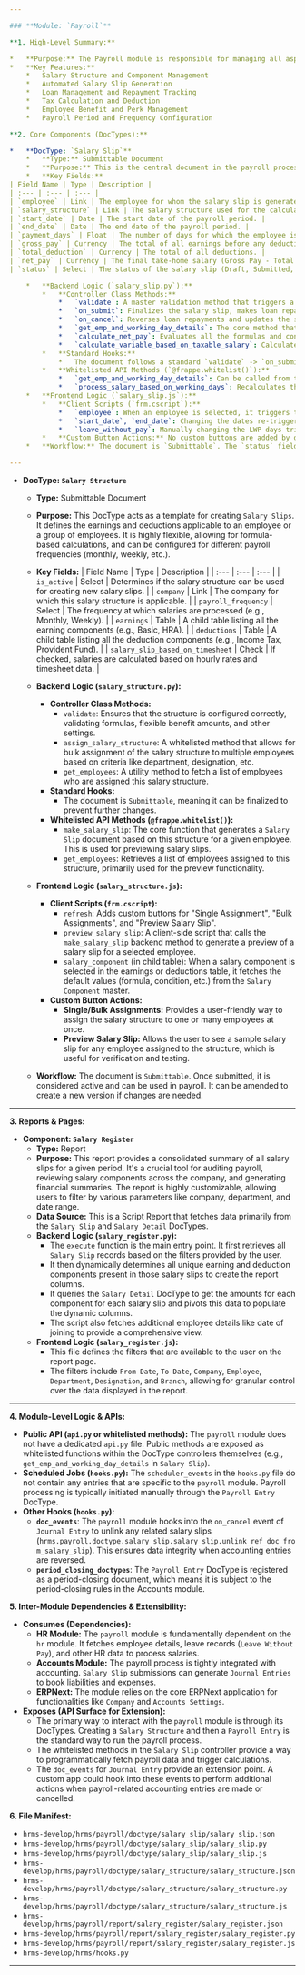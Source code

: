 ```yaml
---

### **Module: `Payroll`**

**1. High-Level Summary:**

*   **Purpose:** The Payroll module is responsible for managing all aspects of employee compensation. It automates the process of calculating salaries, handling deductions, and processing payments. It integrates tightly with the HR module to fetch employee details, leave information, and expense claims, ensuring accurate and timely payroll processing.
*   **Key Features:**
    *   Salary Structure and Component Management
    *   Automated Salary Slip Generation
    *   Loan Management and Repayment Tracking
    *   Tax Calculation and Deduction
    *   Employee Benefit and Perk Management
    *   Payroll Period and Frequency Configuration

**2. Core Components (DocTypes):**

*   **DocType: `Salary Slip`**
    *   **Type:** Submittable Document
    *   **Purpose:** This is the central document in the payroll process. It represents an individual employee's salary calculation for a specific period. It details all earnings (basic, allowances) and deductions (taxes, loans), arriving at the final net pay. It can be generated individually or in bulk via a `Payroll Entry`.
    *   **Key Fields:**
| Field Name | Type | Description |
| :--- | :--- | :--- |
| `employee` | Link | The employee for whom the salary slip is generated. |
| `salary_structure` | Link | The salary structure used for the calculation. |
| `start_date` | Date | The start date of the payroll period. |
| `end_date` | Date | The end date of the payroll period. |
| `payment_days` | Float | The number of days for which the employee is being paid. |
| `gross_pay` | Currency | The total of all earnings before any deductions. |
| `total_deduction` | Currency | The total of all deductions. |
| `net_pay` | Currency | The final take-home salary (Gross Pay - Total Deduction). |
| `status` | Select | The status of the salary slip (Draft, Submitted, Cancelled, Withheld). |

    *   **Backend Logic (`salary_slip.py`):**
        *   **Controller Class Methods:**
            *   `validate`: A master validation method that triggers a cascade of other methods to fetch employee details, calculate working days, pull components from the salary structure, and compute the final net pay.
            *   `on_submit`: Finalizes the salary slip, makes loan repayment entries, and can trigger an email to the employee with their salary slip PDF.
            *   `on_cancel`: Reverses loan repayments and updates the status.
            *   `get_emp_and_working_day_details`: The core method that orchestrates fetching the salary structure, leave details, and calculating payment days based on attendance or leave records.
            *   `calculate_net_pay`: Evaluates all the formulas and conditions in the attached salary structure to compute the amounts for each earning and deduction component.
            *   `calculate_variable_based_on_taxable_salary`: Calculates income tax based on the employee's taxable earnings and the applicable tax slab.
        *   **Standard Hooks:**
            *   The document follows a standard `validate` -> `on_submit` -> `on_cancel` lifecycle, with each step containing significant business logic.
        *   **Whitelisted API Methods (`@frappe.whitelist()`):**
            *   `get_emp_and_working_day_details`: Can be called from the client-side to pull the latest salary structure details into the form.
            *   `process_salary_based_on_working_days`: Recalculates the salary slip based on manually adjusted Leave Without Pay (LWP) days.
    *   **Frontend Logic (`salary_slip.js`):**
        *   **Client Scripts (`frm.cscript`):**
            *   `employee`: When an employee is selected, it triggers the `get_emp_and_working_day_details` method to populate the salary slip with the relevant salary structure and components.
            *   `start_date`, `end_date`: Changing the dates re-triggers the fetching of employee and working day details.
            *   `leave_without_pay`: Manually changing the LWP days triggers a server call to recalculate the entire salary slip.
        *   **Custom Button Actions:** No custom buttons are added by default, but the standard "Submit" and "Cancel" buttons drive the core process.
    *   **Workflow:** The document is `Submittable`. The `status` field (Draft, Submitted, Cancelled, Withheld) tracks its state. It is typically generated and submitted via a `Payroll Entry` document for bulk processing.

---
```

*   **DocType: `Salary Structure`**
    *   **Type:** Submittable Document
    *   **Purpose:** This DocType acts as a template for creating `Salary Slips`. It defines the earnings and deductions applicable to an employee or a group of employees. It is highly flexible, allowing for formula-based calculations, and can be configured for different payroll frequencies (monthly, weekly, etc.).
    *   **Key Fields:**
| Field Name | Type | Description |
| :--- | :--- | :--- |
| `is_active` | Select | Determines if the salary structure can be used for creating new salary slips. |
| `company` | Link | The company for which this salary structure is applicable. |
| `payroll_frequency` | Select | The frequency at which salaries are processed (e.g., Monthly, Weekly). |
| `earnings` | Table | A child table listing all the earning components (e.g., Basic, HRA). |
| `deductions` | Table | A child table listing all the deduction components (e.g., Income Tax, Provident Fund). |
| `salary_slip_based_on_timesheet` | Check | If checked, salaries are calculated based on hourly rates and timesheet data. |

    *   **Backend Logic (`salary_structure.py`):**
        *   **Controller Class Methods:**
            *   `validate`: Ensures that the structure is configured correctly, validating formulas, flexible benefit amounts, and other settings.
            *   `assign_salary_structure`: A whitelisted method that allows for bulk assignment of the salary structure to multiple employees based on criteria like department, designation, etc.
            *   `get_employees`: A utility method to fetch a list of employees who are assigned this salary structure.
        *   **Standard Hooks:**
            *   The document is `Submittable`, meaning it can be finalized to prevent further changes.
        *   **Whitelisted API Methods (`@frappe.whitelist()`):**
            *   `make_salary_slip`: The core function that generates a `Salary Slip` document based on this structure for a given employee. This is used for previewing salary slips.
            *   `get_employees`: Retrieves a list of employees assigned to this structure, primarily used for the preview functionality.
    *   **Frontend Logic (`salary_structure.js`):**
        *   **Client Scripts (`frm.cscript`):**
            *   `refresh`: Adds custom buttons for "Single Assignment", "Bulk Assignments", and "Preview Salary Slip".
            *   `preview_salary_slip`: A client-side script that calls the `make_salary_slip` backend method to generate a preview of a salary slip for a selected employee.
            *   `salary_component` (in child table): When a salary component is selected in the earnings or deductions table, it fetches the default values (formula, condition, etc.) from the `Salary Component` master.
        *   **Custom Button Actions:**
            *   **Single/Bulk Assignments:** Provides a user-friendly way to assign the salary structure to one or many employees at once.
            *   **Preview Salary Slip:** Allows the user to see a sample salary slip for any employee assigned to the structure, which is useful for verification and testing.
    *   **Workflow:** The document is `Submittable`. Once submitted, it is considered active and can be used in payroll. It can be amended to create a new version if changes are needed.

---
**3. Reports & Pages:**

*   **Component: `Salary Register`**
    *   **Type:** Report
    *   **Purpose:** This report provides a consolidated summary of all salary slips for a given period. It's a crucial tool for auditing payroll, reviewing salary components across the company, and generating financial summaries. The report is highly customizable, allowing users to filter by various parameters like company, department, and date range.
    *   **Data Source:** This is a Script Report that fetches data primarily from the `Salary Slip` and `Salary Detail` DocTypes.
    *   **Backend Logic (`salary_register.py`):**
        *   The `execute` function is the main entry point. It first retrieves all `Salary Slip` records based on the filters provided by the user.
        *   It then dynamically determines all unique earning and deduction components present in those salary slips to create the report columns.
        *   It queries the `Salary Detail` DocType to get the amounts for each component for each salary slip and pivots this data to populate the dynamic columns.
        *   The script also fetches additional employee details like date of joining to provide a comprehensive view.
    *   **Frontend Logic (`salary_register.js`):**
        *   This file defines the filters that are available to the user on the report page.
        *   The filters include `From Date`, `To Date`, `Company`, `Employee`, `Department`, `Designation`, and `Branch`, allowing for granular control over the data displayed in the report.

---
**4. Module-Level Logic & APIs:**

*   **Public API (`api.py` or whitelisted methods):** The `payroll` module does not have a dedicated `api.py` file. Public methods are exposed as whitelisted functions within the DocType controllers themselves (e.g., `get_emp_and_working_day_details` in `Salary Slip`).
*   **Scheduled Jobs (`hooks.py`):** The `scheduler_events` in the `hooks.py` file do not contain any entries that are specific to the `payroll` module. Payroll processing is typically initiated manually through the `Payroll Entry` DocType.
*   **Other Hooks (`hooks.py`):**
    *   **`doc_events`**: The `payroll` module hooks into the `on_cancel` event of `Journal Entry` to unlink any related salary slips (`hrms.payroll.doctype.salary_slip.salary_slip.unlink_ref_doc_from_salary_slip`). This ensures data integrity when accounting entries are reversed.
    *   **`period_closing_doctypes`**: The `Payroll Entry` DocType is registered as a period-closing document, which means it is subject to the period-closing rules in the Accounts module.

**5. Inter-Module Dependencies & Extensibility:**

*   **Consumes (Dependencies):**
    *   **HR Module:** The `payroll` module is fundamentally dependent on the `hr` module. It fetches employee details, leave records (`Leave Without Pay`), and other HR data to process salaries.
    *   **Accounts Module:** The payroll process is tightly integrated with accounting. `Salary Slip` submissions can generate `Journal Entries` to book liabilities and expenses.
    *   **ERPNext:** The module relies on the core ERPNext application for functionalities like `Company` and `Accounts Settings`.
*   **Exposes (API Surface for Extension):**
    *   The primary way to interact with the `payroll` module is through its DocTypes. Creating a `Salary Structure` and then a `Payroll Entry` is the standard way to run the payroll process.
    *   The whitelisted methods in the `Salary Slip` controller provide a way to programmatically fetch payroll data and trigger calculations.
    *   The `doc_events` for `Journal Entry` provide an extension point. A custom app could hook into these events to perform additional actions when payroll-related accounting entries are made or cancelled.

**6. File Manifest:**

*   `hrms-develop/hrms/payroll/doctype/salary_slip/salary_slip.json`
*   `hrms-develop/hrms/payroll/doctype/salary_slip/salary_slip.py`
*   `hrms-develop/hrms/payroll/doctype/salary_slip/salary_slip.js`
*   `hrms-develop/hrms/payroll/doctype/salary_structure/salary_structure.json`
*   `hrms-develop/hrms/payroll/doctype/salary_structure/salary_structure.py`
*   `hrms-develop/hrms/payroll/doctype/salary_structure/salary_structure.js`
*   `hrms-develop/hrms/payroll/report/salary_register/salary_register.json`
*   `hrms-develop/hrms/payroll/report/salary_register/salary_register.py`
*   `hrms-develop/hrms/payroll/report/salary_register/salary_register.js`
*   `hrms-develop/hrms/hooks.py`

---